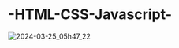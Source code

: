 ﻿# -HTML-CSS-Javascript-
![2024-03-25_05h47_22](https://github.com/daiichiii/HTML-CSS-Javascript/assets/136941425/055e5189-473d-458f-9db0-d4555c4864e7)
